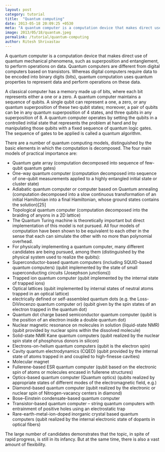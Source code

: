 ```yaml
---
layout: post
category: tutorial
title:  "Quantum computing"
date: 2013-05-18 20:09:25 +0530
meta: "A quantum computer is a computation device that makes direct use of quantum mechanical phenomena."
image: 2013/05/18/quantum.jpeg
permalink: /tutorial/quantum-computing
author: Ritesh Shrivastav
---
```

A quantum computer is a computation device that makes direct use of quantum mechanical phenomena, such as superposition and entanglement, to perform operations on data. Quantum computers are different from digital computers based on transistors. Whereas digital computers require data to be encoded into binary digits (bits), quantum computation uses quantum properties to represent data and perform operations on these data.

A classical computer has a memory made up of bits, where each bit represents either a one or a zero. A quantum computer maintains a sequence of qubits. A single qubit can represent a one, a zero, or any quantum superposition of these two qubit states; moreover, a pair of qubits can be in any quantum superposition of 4 states, and three qubits in any superposition of 8. A quantum computer operates by setting the qubits in a controlled initial state that represents the problem at hand and by manipulating those qubits with a fixed sequence of quantum logic gates. The sequence of gates to be applied is called a quantum algorithm.

There are a number of quantum computing models, distinguished by the basic elements in which the computation is decomposed. The four main models of practical importance are:

  - Quantum gate array (computation decomposed into sequence of few-qubit quantum gates)
  - One-way quantum computer (computation decomposed into sequence of one-qubit measurements applied to a highly entangled initial state or cluster state)
  - Adiabatic quantum computer or computer based on Quantum annealing (computation decomposed into a slow continuous transformation of an initial Hamiltonian into a final Hamiltonian, whose ground states contains the solution)[25]
  - Topological quantum computer (computation decomposed into the braiding of anyons in a 2D lattice)
  - The Quantum Turing machine is theoretically important but direct implementation of this model is not pursued. All four models of computation have been shown to be equivalent to each other in the sense that each can simulate the other with no more than polynomial overhead.
  - For physically implementing a quantum computer, many different candidates are being pursued, among them (distinguished by the physical system used to realize the qubits):
  - Superconductor-based quantum computers (including SQUID-based quantum computers) (qubit implemented by the state of small superconducting circuits (Josephson junctions))
  - Trapped ion quantum computer (qubit implemented by the internal state of trapped ions)
  - Optical lattices (qubit implemented by internal states of neutral atoms trapped in an optical lattice)
  - electrically defined or self-assembled quantum dots (e.g. the Loss-DiVincenzo quantum computer or) (qubit given by the spin states of an electron trapped in the quantum dot)
  - Quantum dot charge based semiconductor quantum computer (qubit is the position of an electron inside a double quantum dot)
  - Nuclear magnetic resonance on molecules in solution (liquid-state NMR) (qubit provided by nuclear spins within the dissolved molecule)
  - Solid-state NMR Kane quantum computers (qubit realized by the nuclear spin state of phosphorus donors in silicon)
  - Electrons-on-helium quantum computers (qubit is the electron spin)
  - Cavity quantum electrodynamics (CQED) (qubit provided by the internal state of atoms trapped in and coupled to high-finesse cavities)
  - Molecular magnet
  - Fullerene-based ESR quantum computer (qubit based on the electronic spin of atoms or molecules encased in fullerene structures)
  - Optics-based quantum computer (Quantum optics) (qubits realized by appropriate states of different modes of the electromagnetic field, e.g.)
  - Diamond-based quantum computer (qubit realized by the electronic or nuclear spin of Nitrogen-vacancy centers in diamond)
  - Bose–Einstein condensate-based quantum computer
  - Transistor-based quantum computer – string quantum computers with entrainment of positive holes using an electrostatic trap
  - Rare-earth-metal-ion-doped inorganic crystal based quantum computers (qubit realized by the internal electronic state of dopants in optical fibers)

The large number of candidates demonstrates that the topic, in spite of rapid progress, is still in its infancy. But at the same time, there is also a vast amount of flexibility.